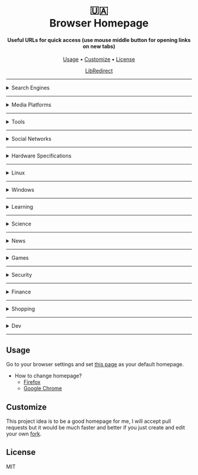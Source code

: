 <h1 align="center">
  🇺🇦 <br>
  Browser Homepage
</h1>

<h4 align="center">Useful URLs for quick access (use mouse middle button for opening links on new tabs)</h4>

<p align="center">
  <a href="#usage">Usage</a> •
  <a href="#customize">Customize</a> •
  <a href="#license">License</a> 
</p>

<p align="center">
  <a href="https://libredirect.github.io/">LibRedirect</a>
</p>

---

<details>
  <summary>Search Engines</summary>
  
  - [DuckDuckGo](https://duckduckgo.com/)
  - [Google](https://www.google.com/)
  - [Bing](https://www.bing.com/)
  - Meta Search (use local instance for better privacity)
    - [SearX](https://github.com/searx/searx)
    - [SearXNG](https://github.com/searxng/searxng)
    - [Whoogle](https://github.com/benbusby/whoogle-search)
  - Image Search
    - [SauceNAO](https://saucenao.com/)
</details>

---

<details>
  <summary>Media Platforms</summary>

  - Video
    - [Youtube](https://www.youtube.com/)
    - [BiliBili](https://www.bilibili.tv/en)
    - [Twitch](https://www.twitch.tv/)
    - [NicoNico](https://www.nicovideo.jp/)
    - [NewPipe](https://newpipe.net/)
    - [Piped - Youtube Client](https://github.com/TeamPiped/Piped)
      - [Piped - Instance](https://piped.video/)
  - Music
    - [Hyperpipe - Youtube Music Client](https://hyperpipe.surge.sh/)
</details>

------

<details>
  <summary>Tools</summary>

  - [Planning Poker](https://planning-poker-agile.web.app)
  - [Awesome AI Tools](https://github.com/pingan8787/awesome-ai-tools)
  - [Lines of Code](https://codetabs.com/count-loc/count-loc-online.html)
  - [PDF editor](https://pdf-editor.vercel.app/)
  - [Chat GPT](https://chat.openai.com/)
  - [waifu2x - Image Upscaller](https://github.com/nagadomi/waifu2x)
    - [waifu2x Cloud](https://waifu2x.udp.jp/)
    - [waifu2x Browser](https://unlimited.waifu2x.net/)
</details>

------

<details>
  <summary>Social Networks</summary>

  - [Telegram](https://web.telegram.org/z/)
  - [Whatsapp](https://web.whatsapp.com/)
  - [Twitter](https://twitter.com/home)
  - [Discord](https://discord.com/channels/@me)
  - [Kitsu](https://kitsu.io/explore/anime)
</details>

---

<details>
  <summary>Hardware Specifications</summary>

  - [Gadget Versus](https://gadgetversus.com/)
  - [Technical City](https://technical.city/en)
  - [Nano Review](https://nanoreview.net/)
  - [CPU Monkey](https://www.cpu-monkey.com/en/)
  - [Smartphones](https://www.devicespecifications.com/en)
    - [Redmi Go](https://www.devicespecifications.com/en/model/c50e4f06)
    - [Redmi note 8 T](https://www.devicespecifications.com/en/model/342f51e4)
    - [Poco m5](https://www.devicespecifications.com/en/model/b3d05a68)
    - [Unihertz Tank](https://www.devicespecifications.com/en/model/f2905b84)
</details>

---

<details>
  <summary>Linux</summary>

  - [Upstream Kernel Source](https://github.com/torvalds/linux)
  - [Flathub](https://flathub.org/home)
  - [Distros](https://distrowatch.com/dwres.php?resource=ranking)
    - [Void](https://voidlinux.org/)
      - [Docs](https://docs.voidlinux.org/)
      - [Packages](https://voidlinux.org/packages/)
    - [Alpine](https://www.alpinelinux.org/)
      - [Docs](https://docs.alpinelinux.org/user-handbook/0.1a/index.html)
      - [Packages](https://pkgs.alpinelinux.org/packages)
    - [Manjaro](https://manjaro.org/)
      - [Docs](https://docs.manjaro.org/)
      - [Packages](https://packages.manjaro.org/)
    - [Ubuntu](https://ubuntu.com/)
      - [Docs](https://docs.ubuntu.com/)
      - [Packages](https://packages.ubuntu.com/)
  - [Wayland](https://en.wikipedia.org/wiki/Wayland_(protocol))
    - [Sway](https://github.com/swaywm/sway)
    - [Wayfire](https://github.com/WayfireWM/wayfire)
    - [River](https://github.com/riverwm/river)
    - [Hyprland](https://github.com/hyprwm/Hyprland)
</details>

---

<details>
  <summary>Windows</summary>

  It's a good idea to use [chocolatey](https://chocolatey.org/install)

  - [Docs](https://learn.microsoft.com/en-us/windows/)
  - [Packages](https://community.chocolatey.org/packages)
</details>

---

<details>
  <summary>Learning</summary>

  - [Khan Academy](https://www.khanacademy.org/)
  - [FreeCodeCamp](https://www.freecodecamp.org/)
  - [Kaggle](https://www.kaggle.com/)
  - [Interactive Learning](https://github.com/ronreiter/interactive-tutorials)
  - [Web3](https://www.useweb3.xyz/)
  - [SQL](https://sqlbolt.com/)
  - [Git](https://learngitbranching.js.org/)
</details>

---

<details>
  <summary>Science</summary>

  - [James Webb Images](https://webbtelescope.org/images)
  - [Millenium Prize Problems](https://en.wikipedia.org/wiki/Millennium_Prize_Problems)
</details>

---

<details>
  <summary>News</summary>

  - [Phoronix](https://www.phoronix.com/)
  - [Tom's Hardware](https://www.tomshardware.com/)
  - [The Hacker](https://thehackernews.com/)
</details>

---

<details>
  <summary>Games</summary>

  - [Baldur's Gate 3](https://baldursgate3.game/)
    - [Game8](https://game8.co/games/Baldurs-Gate-III)
  - [Genshin Impact](https://genshin.mihoyo.com/en)
    - [Paimon.moe](https://paimon.moe/)
    - [GenshinGG](https://genshin.gg/)
    - [Project Amber](https://ambr.top/en)
    - [Genshin Interactive Map](https://genshin-impact-map.appsample.com/)
  - [Orna RPG](https://playorna.com/)
    - [Orna Wiki](https://ornarpg.fandom.com/wiki/Orna_RPG_Wiki)
    - [Orna Guide](https://orna.guide/)
    - [Orna Builds](https://ornabuilds.com/)
    - [Orna Basics Guide](https://www.ornalegends.com/home/the-ultimate-ornarpg-beginner-basics-guide)
  - [Chess](https://lichess.org/)
    - [Live Ratings](https://2700chess.com/)
    - [World Chess Championships](https://en.wikipedia.org/wiki/World_Chess_Championship)
      - [Lichess](https://lichess.org/page/world-championships)
</details>

---

<details>
  <summary>Security</summary>

  - [OWASP Top Ten](https://cheatsheetseries.owasp.org/index.html)
  - [NIST CVEs](https://nvd.nist.gov/vuln/search)
  - [CVEs](https://cve.mitre.org/)
  - [CVEs (Debian Security Tracker)](https://security-tracker.debian.org/tracker/)
  - [Spectre Meltdown Checker](https://github.com/speed47/spectre-meltdown-checker) (Check CVEs that affect your system)
  - [Linux Security Articles](https://madaidans-insecurities.github.io/)
  - [Docker HUB](https://hub.docker.com/)
    - You can search if your distro has exploits, [example](https://hub.docker.com/_/centos/tags) on vulnerability column.
  - Pentesting
    - [vulnx](https://github.com/anouarbensaad/vulnx)
    - [nikto](https://github.com/sullo/nikto)
  - [Software CVEs](https://www.cvedetails.com/)
    - [Google Chrome](https://www.cvedetails.com/product/15031/Google-Chrome.html)
    - [Mozilla Firefox](https://www.cvedetails.com/product/3264/Mozilla-Firefox.html)
    - [Visual Studio Code](https://www.cvedetails.com/product/50646/Microsoft-Visual-Studio-Code.html)
    - [Linuex Kernel](https://www.cvedetails.com/product/47/Linux-Linux-Kernel.html?vendor_id=33)
    - [Ubuntu Linux](https://www.cvedetails.com/product/20550/Canonical-Ubuntu-Linux.html)
    - [Microsoft Windows 11](https://www.cvedetails.com/product/102217/Microsoft-Windows-11.html)
</details>

---

<details>
  <summary>Finance</summary>

  - [USD -> BTC](https://www.xe.com/currencycharts/?from=USD&to=BTC&view=1M)
  - [USD -> EUR](https://www.xe.com/currencycharts/?from=USD&to=EUR&view=1M)
  - [USD -> BRL](https://www.xe.com/currencycharts/?from=USD&to=BRL&view=1M)
  - [USD -> CNY](https://www.xe.com/currencycharts/?from=USD&to=CNY&view=1M)
</details>

---

<details>
  <summary>Shopping</summary>

  - [Amazon](https://www.amazon.com)
  - [AliExpress](https://www.aliexpress.com/)
  - [Shopee](https://shopee.com.br/)
</details>

---

<details>
  <summary>Dev</summary>

  - DevOps
    - [Github](https://github.com/cassiofb-dev)
    - [Website](https://cassio-souza.pages.dev/)
      - [Cloudflare](https://dash.cloudflare.com)
      - [Google Search Console](https://search.google.com/u/1/search-console?resource_id=https://cassio-souza.pages.dev/)
      - [Bing Webmaster](https://www.bing.com/webmasters/home)
  - Game Engines
    - C++
      - [Godot](https://github.com/godotengine/godot)
    - Rust
      - [Bevy](https://github.com/bevyengine/bevy)
      - [Amethyst](https://github.com/amethyst)
      - [Fyrox](https://github.com/FyroxEngine/Fyrox)
</details>

---

## Usage

Go to your browser settings and set [this page](https://cassiofb-dev.github.io/browser-homepage/) as your default homepage.

- How to change homepage?
  - [Firefox](https://support.mozilla.org/en-US/kb/how-to-set-the-home-page)
  - [Google Chrome](https://support.google.com/chrome/answer/95314?hl=en&co=GENIE.Platform%3DDesktop)

## Customize

This project idea is to be a good homepage for me, I will accept pull requests but it would be much faster and better if you just create and edit your own [fork](https://github.com/cassiofb-dev/browser-homepage/fork).

## License

MIT
